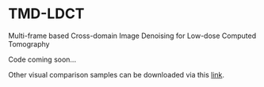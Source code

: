 # TMD-LDCT

Multi-frame based Cross-domain Image Denoising for Low-dose Computed Tomography



Code coming soon...

Other visual comparison samples can be downloaded via this [link](https://koreaoffice-my.sharepoint.com/:u:/g/personal/ycl92_korea_ac_kr/EZz6Ul2Rby5HvbO6MATEtDgB1-Mr_aKIEWPl3u4wCZxzYA?e=6m9g3u).
